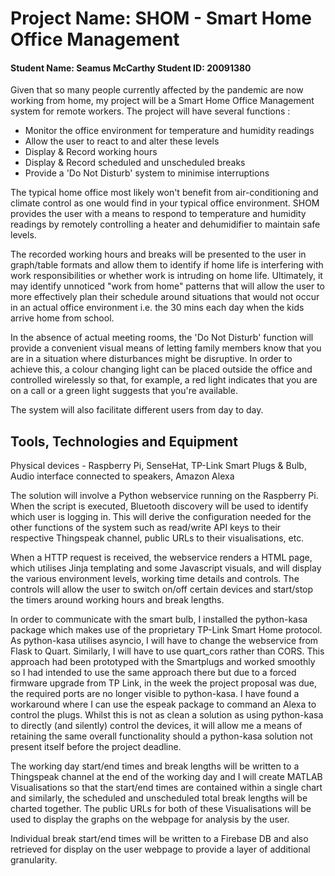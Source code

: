 # Project Name: SHOM - Smart Home Office Management 
#### Student Name: Seamus McCarthy   Student ID: 20091380

Given that so many people currently affected by the pandemic are now working from home, my project 
will be a Smart Home Office Management system for remote workers. The project will have several functions : 

 - Monitor the office environment for temperature and humidity readings
 - Allow the user to react to and alter these levels 
 - Display & Record working hours
 - Display & Record scheduled and unscheduled breaks
 - Provide a 'Do Not Disturb' system to minimise interruptions

The typical home office most likely won't benefit from air-conditioning and climate control as one would find 
in your typical office environment. SHOM provides the user with a means to respond to temperature and humidity 
readings by remotely controlling a heater and dehumidifier to maintain safe levels.

The recorded working hours and breaks will be presented to the user in graph/table formats and allow them to identify if home
life is interfering with work responsibilities or whether work is intruding on home life. Ultimately, it may identify 
unnoticed "work from home" patterns that will allow the user to more effectively plan their schedule around situations 
that would not occur in an actual office environment i.e. the 30 mins each day when the kids arrive home from school.

In the absence of actual meeting rooms, the 'Do Not Disturb' function will provide a convenient visual means of letting
family members know that you are in a situation where disturbances might be disruptive. In order to achieve this, a 
colour changing light can be placed outside the office and controlled wirelessly so that, for example, a red light indicates 
that you are on a call or a green light suggests that you're available. 

The system will also facilitate different users from day to day.

## Tools, Technologies and Equipment

Physical devices - Raspberry Pi, SenseHat, TP-Link Smart Plugs & Bulb, Audio interface connected to speakers, Amazon Alexa

The solution will involve a Python webservice running on the Raspberry Pi. When the script is executed, Bluetooth discovery
will be used to identify which user is logging in. This will derive the configuration needed for the other functions of the 
system such as read/write API keys to their respective Thingspeak channel, public URLs to their visualisations, etc. 

When a HTTP request is received, the webservice renders a HTML page, which utilises Jinja templating and some Javascript visuals, 
and will display the various environment levels, working time details and controls. The controls will allow the user to switch
on/off certain devices and start/stop the timers around working hours and break lengths.

In order to communicate with the smart bulb, I installed the python-kasa package which makes use of the proprietary 
TP-Link Smart Home protocol. As python-kasa utilises asyncio, I will have to change the webservice from Flask to Quart. 
Similarly, I will have to use quart_cors rather than CORS. This approach had been prototyped with the Smartplugs and worked
smoothly so I had intended to use the same approach there but due to a forced firmware upgrade from TP Link, in the week the 
project proposal was due, the required ports are no longer visible to python-kasa. I have found a workaround where I can use 
the espeak package to command an Alexa to control the plugs. Whilst this is not as clean a solution as using python-kasa to 
directly (and silently) control the devices, it will allow me a means of retaining the same overall functionality should a 
python-kasa solution not present itself before the project deadline.

The working day start/end times and break lengths will be written to a Thingspeak channel at the end of the working day and 
I will create MATLAB Visualisations so that the start/end times are contained within a single chart and similarly, the 
scheduled and unscheduled total break lengths will be charted together. The public URLs for both of these Visualisations will 
be used to display the graphs on the webpage for analysis by the user.

Individual break start/end times will be written to a Firebase DB and also retrieved for display on the user webpage to provide 
a layer of additional granularity.
